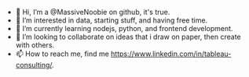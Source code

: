 - 👋 Hi, I’m a @MassiveNoobie on github, it's true.
- 👀 I’m interested in data, starting stuff, and having free time.
- 🌱 I’m currently learning nodejs, python, and frontend development.
- 💞️ I’m looking to collaborate on ideas that i draw on paper, then create with others.
- 📫 How to reach me, find me https://www.linkedin.com/in/tableau-consulting/.

<!---
MassiveNoobie/MassiveNoobie is a ✨ special ✨ repository because its `README.md` (this file) appears on your GitHub profile.
You can click the Preview link to take a look at your changes.
--->
 
